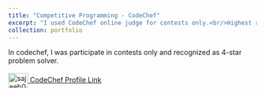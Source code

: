 ```yaml
---
title: "Competitive Programming - CodeChef"
excerpt: "I used CodeChef online judge for contests only.<br/>Highest rating: 1822 (4-Star) <img src='/images/CodeChef.jpg'>"
collection: portfolio
---
```


In codechef, I was participate in contests only and recognized as 4-star problem solver. 
 <br> <br>
<a href="https://www.codechef.com/users/sajeeb02" target="blank" bg-color="white"><img align="center" src="https://www.svgrepo.com/show/305880/codechef.svg" alt="sajeeb02" height="30" width="40" /> CodeChef Profile Link </a> 
